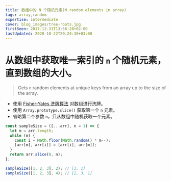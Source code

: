 ```yaml
---
title: 数组中的 N 个随机元素(N random elements in array)
tags: array,random
expertise: intermediate
cover: blog_images/tree-roots.jpg
firstSeen: 2017-12-31T13:56:28+02:00
lastUpdated: 2020-10-22T20:24:30+03:00
---
```


# 从数组中获取唯一索引的 `n` 个随机元素，直到数组的大小。
> Gets `n` random elements at unique keys from an array up to the size of the array.

- 使用 [Fisher-Yates 洗牌算法](./shuffle) 对数组进行洗牌。
- 使用 `Array.prototype.slice()` 获取第一个 `n` 元素。
- 省略第二个参数 `n`，只从数组中随机获取一个元素。

```js
const sampleSize = ([...arr], n = 1) => {
  let m = arr.length;
  while (m) {
    const i = Math.floor(Math.random() * m--);
    [arr[m], arr[i]] = [arr[i], arr[m]];
  }
  return arr.slice(0, n);
};
```

```js
sampleSize([1, 2, 3], 2); // [3, 1]
sampleSize([1, 2, 3], 4); // [2, 3, 1]
```
